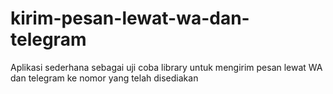# kirim-pesan-lewat-wa-dan-telegram
Aplikasi sederhana sebagai uji coba library untuk mengirim pesan lewat WA dan telegram ke nomor yang telah disediakan
